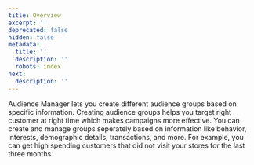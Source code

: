 ```yaml
---
title: Overview
excerpt: ''
deprecated: false
hidden: false
metadata:
  title: ''
  description: ''
  robots: index
next:
  description: ''
---
```

Audience Manager lets you create different audience groups based on specific information. Creating audience groups helps you target right customer at right time which makes campaigns more effective. You can create and manage groups seperately based on information like behavior, interests, demographic details, transactions, and more. For example, you can get high spending customers that did not visit your stores for the last three months.
